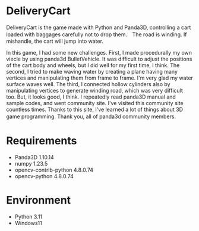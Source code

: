 # DeliveryCart

DeliveryCart is the game made with Python and Panda3D, controlling a cart loaded with baggages carefully not to drop them.　The road is winding. If mishandle, the cart will jump into water.

In this game, I had some new challenges. First, I made procedurally my own viecle by using panda3d BulletVehicle. It was difficult to adjust the positions of the cart body and wheels, but I did well for my first time, I think. The second, I tried to make waving water by creating a plane having many vertices and manipulating them from frame to frame. I'm very glad my water surface waves well. The third, I connected hollow cylinders also by manipulating vertices to generate winding road, which was very difficult too. But, it looks good, I think. I repeatedly read panda3D manual and sample codes, and went community site. I've visited this community site countless times. Thanks to this site, I've learned a lot of things about 3D game programming. Thank you, all of panda3d community members.　

# Requirements
* Panda3D 1.10.14
* numpy 1.23.5
* opencv-contrib-python 4.8.0.74
* opencv-python 4.8.0.74

# Environment
* Python 3.11
* Windows11
